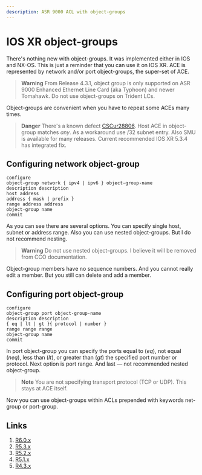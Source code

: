 ```yaml
---
description: ASR 9000 ACL with object-groups
---
```

# IOS XR object-groups

There's nothing new with object-groups. It was implemented either in IOS and NX-OS. This is just a reminder that you can use it on IOS XR. ACE is represented by network and/or port object-groups, the super-set of ACE.

> **Warning** From Release 4.3.1, object group is only supported on ASR 9000 Enhanced Ethernet Line Card (aka Typhoon) and newer Tomahawk. Do not use object-groups on Trident LCs.

Object-groups are convenient when you have to repeat some ACEs many times.

> **Danger** There's a known defect [CSCur28806](https://bst.cloudapps.cisco.com/bugsearch/bug/CSCur28806/). Host ACE in object-group matches _any_. As a workaround use /32 subnet entry. Also SMU is available for many releases. Current recommended IOS XR 5.3.4 has integrated fix.

## Configuring network object-group

```cisco
configure
object-group network { ipv4 | ipv6 } object-group-name
description description
host address
address { mask | prefix }
range address address
object-group name
commit
```

As you can see there are several options. You can specify single host, subnet or address range. Also you can use nested object-groups. But I do not recommend nesting.

> **Warning** Do not use nested object-groups. I believe it will be removed from CCO documentation.

Object-group members have no sequence numbers. And you cannot really edit a member. But you still can delete and add a member.

## Configuring port object-group

```cisco
configure
object-group port object-group-name
description description
{ eq | lt | gt }{ protocol | number }
range range range
object-group name
commit
```

In port object-group you can specify the ports equal to (*eq*), not equal (*neq*), less than (*lt*), or greater than (*gt*) the specified port number or protocol. Next option is port range. And last — not recommended nested object-group.

> **Note** You are not specifying transport protocol (TCP or UDP). This stays at ACE itself.

Now you can use object-groups within ACLs prepended with keywords net-group or port-group.

## Links

1. [R6.0.x](http://www.cisco.com/c/en/us/td/docs/routers/asr9000/software/asr9k_r6-0/addr-serv/configuration/guide/b-ipaddr-cg60xasr9k/b-ipaddr-cg60a9k_chapter_010.html#concept_BC3BE6FCEC6D4ED3804ED05DA84FC2FA)
2. [R5.3.x](http://www.cisco.com/c/en/us/td/docs/routers/asr9000/software/asr9k_r5-3/addr-serv/configuration/guide/b-ipaddr-cg53asr9k/b-ipaddr-cg53asr9k_chapter_010.html#concept_BC3BE6FCEC6D4ED3804ED05DA84FC2FA)
3. [R5.2.x](http://www.cisco.com/c/en/us/td/docs/routers/asr9000/software/asr9k_r5-2/addr-serv/configuration/guide/b-ipaddr-cg52a9k/b-ipaddr-cg52a9k_chapter_011.html#concept_BC3BE6FCEC6D4ED3804ED05DA84FC2FA)
4. [R5.1.x](http://www.cisco.com/c/en/us/td/docs/routers/asr9000/software/asr9k_r5-1/addr_serv/configuration/guide/b_ipaddr_cg51xa9k/b_ipaddr_cg51xa9k_chapter_010.html#concept_BC3BE6FCEC6D4ED3804ED05DA84FC2FA)
5. [R4.3.x](http://www.cisco.com/c/en/us/td/docs/routers/asr9000/software/asr9k_r4-3/addr_serv/configuration/guide/b_ipaddr_cg43xa9k/b_ipaddr_cg42a9k_chapter_01.html#concept_BC3BE6FCEC6D4ED3804ED05DA84FC2FA)
